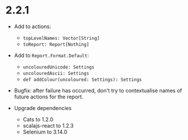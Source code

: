 # 2.2.1

* Add to actions:
  * `topLevelNames: Vector[String]`
  * `toReport: Report[Nothing]`

* Add to `Report.Format.Default`:
  * `uncolouredUnicode: Settings`
  * `uncolouredAscii: Settings`
  * `def addColour(uncoloured: Settings): Settings`

* Bugfix: after failure has occurred, don't try to contextualise names of future actions for the report.

* Upgrade dependencies
  * Cats to 1.2.0
  * scalajs-react to 1.2.3
  * Selenium to 3.14.0
